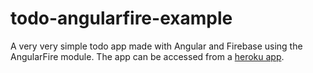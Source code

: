 todo-angularfire-example
========================

A very very simple todo app made with Angular and Firebase using the AngularFire module. 
The app can be accessed from a [heroku app](http://besttodoappever.herokuapp.com/).
